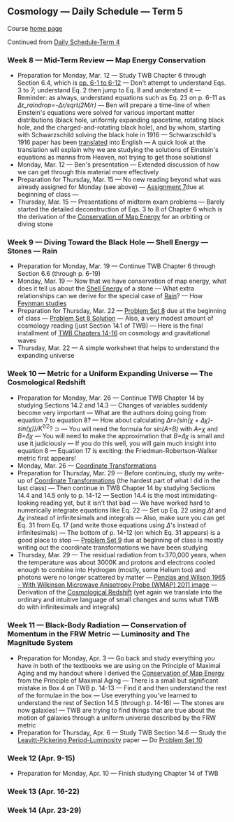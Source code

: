 ## Cosmology &mdash; Daily Schedule &mdash; Term 5

Course [home page](./)

Continued from [Daily Schedule-Term 4](./daily_schedule-term_4.html)

### Week 8 &mdash; Mid-Term Review &mdash; Map Energy Conservation

* Preparation for Monday, Mar. 12 &mdash; Study TWB Chapter 6 through Section 6.4, which is [pp. 6-1 to 6-12](./resources/TWB-First12PagesOfChapter6.pdf) &mdash; Don't attempt to understand Eqs. 3 to 7; understand Eq. 2 then jump to Eq. 8 and understand it &mdash; Reminder: as always, understand equations such as Eq. 23 on p. 6-11 as *&Delta;&tau;\_*raindrop*=-&Delta;r/sqrt(*2*M/r)* &mdash; Ben will prepare a time-line of when Einstein's equations were solved for various important matter distributions (black hole, uniformly expanding spacetime, rotating black hole, and the charged-and-rotating black hole), and by whom, starting with Schwarzschild solving the black hole in 1916 &mdash; Schwarzschild's 1916 paper has been [translated](https://arxiv.org/pdf/physics/9905030.pdf) into English &mdash; A quick look at the translation will explain why we are studying the solutions of Einstein's equations as manna from Heaven, not trying to get those solutions!
* Monday, Mar. 12 &mdash; Ben's presentation &mdash; Extended discussion of how we can get through this material more effectively
* Preparation for Thursday, Mar. 15 &mdash; No new reading beyond what was already assigned for Monday (see above) &mdash; [Assignment 7](./assignments/Assignment07.pdf)due at beginning of class &mdash; 
* Thursday, Mar. 15 &mdash; Presentations of midterm exam problems &mdash; Barely started the detailed deconstruction of Eqs. 3 to 8 of Chapter 6 which is the derivation of the [Conservation of Map Energy](./resources/ConservationOfMapEnergy.pdf) for an orbiting or diving stone

### Week 9 &mdash; Diving Toward the Black Hole &mdash; Shell Energy &mdash; Stones &mdash; Rain

* Preparation for Monday, Mar. 19 &mdash; Continue TWB Chapter 6 through Section 6.6 (through p. 6-19)
* Monday, Mar. 19 &mdash; Now that we have conservation of map energy, what does it tell us about the [Shell Energy](./resources/ShellEnergyFromMapEnergy.pdf) of a stone &mdash; What extra relationships can we derive for the special case of [Rain](./resources/RainFromStones.pdf)? &mdash; How [Feynman studies](./resources/Feynman-HowToStudy.pdf)
* Preparation for Thursday, Mar. 22 &mdash; [Problem Set 8](./assignments/Assignment08.pdf) due at the beginning of class &mdash; [Problem Set 8 Solution](./assignments/Assignment08-Solution.pdf) &mdash; Also, a very modest amount of cosmology reading (just Section 14.1 of TWB) &mdash; Here is the final installment of [TWB Chapters 14-16](./resources/TaylorWheelerBertschinger-ExploringBlackHoles-2ndEdition-Chapters14-16.pdf) on cosmology and gravitational waves
* Thursday, Mar. 22 &mdash; A simple worksheet that helps to understand the expanding universe

### Week 10 &mdash; Metric for a Uniform Expanding Universe &mdash; The Cosmological Redshift

* Preparation for Monday, Mar. 26 &mdash; Continue TWB Chapter 14 by studying Sections 14.2 and 14.3 &mdash; Changes of variables suddenly become very important &mdash; What are the authors doing going from equation 7 to equation 8? &mdash; How about calculating *&Delta;r=(sin(&chi; + &Delta;&chi;)-sin(&chi;))/K<sup>1/2</sup>*? &sup; &mdash; You will need the formula for *sin(A+B)* with *A=&chi;* and *B=&Delta;&chi;* &mdash; You will need to make the approximation that *B=&Delta;&chi;* is small and use it judiciously &mdash; If you do this well, you will gain much insight into equation 8 &mdash; Equation 17 is exciting: the Friedman-Robertson-Walker metric first appears!
* Monday, Mar. 26 &mdash; [Coordinate Transformations](./resources/CoordinateTransformations.pdf)
* Preparation for Thursday, Mar. 29 &mdash; Before continuing, study my write-up of [Coordinate Transformations](./resources/CoordinateTransformations.pdf) (the hardest part of what I did in the last class) &mdash; Then continue in TWB Chapter 14 by studying Sections 14.4 and 14.5 only to p. 14-12 &mdash; Section 14.4 is the most intimidating-looking reading yet, but it isn't that bad &mdash; We have worked hard to numerically integrate equations like Eq. 22 &mdash; Set up Eq. 22 using *&Delta;t* and *&Delta;&chi;* instead of infinitesimals and integrals &mdash; Also, make sure you can get Eq. 31 from Eq. 17 (and write those equations using *&Delta;*'s instead of infinitesimals) &mdash; The bottom of p. 14-12 (on which Eq. 31 appears) is a good place to stop &mdash; [Problem Set 9](./assignments/Assignment09.pdf) due at beginning of class is mostly writing out the coordinate transformations we have been studying
* Thursday, Mar. 29 &mdash; The residual radiation from t=370,000 years, when the temperature was about 3000K and protons and electrons cooled enough to combine into Hydrogen (mostly, some Helium too) and photons were no longer scattered by matter &mdash; [Penzias and Wilson 1965 - With Wilkinson Microwave Anisotropy Probe (WMAP) 2011 image](./resources/PenziasAndWilsonWithWMAP.pdf) &mdash; Derivation of the [Cosmological Redshift](./resources/CosmologicalRedshift.pdf) (yet again we translate into the ordinary and intuitive language of small changes and sums what TWB do with infinitesimals and integrals)

### Week 11 &mdash; Black-Body Radiation &mdash; Conservation of Momentum in the FRW Metric &mdash; Luminosity and The Magnitude System

* Preparation for Monday, Apr. 3 &mdash; Go back and study everything you have in both of the textbooks we are using on the Principle of Maximal Aging and my handout where I derived the [Conservation of Map Energy](./resources/ConservationOfMapEnergy.pdf) from the Principle of Maximal Aging &mdash; There is a small but significant mistake in Box 4 on TWB p. 14-13 &mdash; Find it and then understand the rest of the formulae in the box &mdash; Use everything you've learned to understand the rest of Section 14.5 (through p. 14-16) &mdash; The stones are now galaxies! &mdash; TWB are trying to find things that are true about the motion of galaxies through a uniform universe described by the FRW metric
* Preparation for Thursday, Apr. 6 &mdash; Study TWB Section 14.6 &mdash; Study the [Leavitt-Pickering Period-Luminosity](./resources/LeavittPickering25Variables.pdf) paper &mdash; Do [Problem Set 10](./assignments/Assignment10.pdf)

### Week 12 (Apr. 9-15)

* Preparation for Monday, Apr. 10 &mdash; Finish studying Chapter 14 of TWB

### Week 13 (Apr. 16-22)

### Week 14 (Apr. 23-29)
